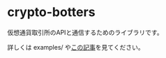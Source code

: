 # crypto-botters
仮想通貨取引所のAPIと通信するためのライブラリです。

詳しくは examples/ や[この記事](https://qiita.com/negi_grass/items/dc67d0af0d7b8d1b5d78)を見てください。
